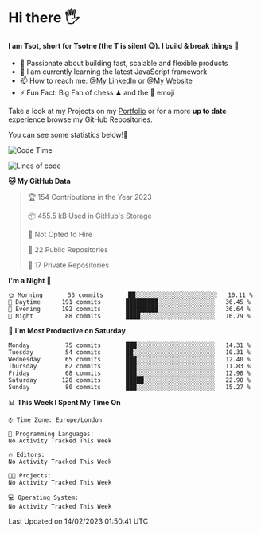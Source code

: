 # Hi there :raised_hand_with_fingers_splayed:
#### I am Tsot, short for Tsotne (the T is silent :wink:). I build & break things :space_invader:
- :telescope: Passionate about building fast, scalable and flexible products
- :seedling: I am currently learning the latest JavaScript framework 
- :mailbox: How to reach me: [@My LinkedIn](https://www.linkedin.com/in/tsotne-gvadzabia/) or [@My Website](https://tsotne.co.uk/contact)
- :zap: Fun Fact: Big Fan of chess ♟ and the 👾 emoji

Take a look at my Projects on my [Portfolio](https://tsotne.co.uk/) or for a more **up to date** experience browse my GitHub Repositories.

You can see some statistics below!:space_invader:
<!--START_SECTION:waka-->
![Code Time](http://img.shields.io/badge/Code%20Time-761%20hrs%202%20mins-blue)

![Lines of code](https://img.shields.io/badge/From%20Hello%20World%20I%27ve%20Written-666%20Thousand%20lines%20of%20code-blue)

**🐱 My GitHub Data** 

> 🏆 154 Contributions in the Year 2023
 > 
> 📦 455.5 kB Used in GitHub's Storage 
 > 
> 🚫 Not Opted to Hire
 > 
> 📜 22 Public Repositories 
 > 
> 🔑 17 Private Repositories  
 > 
**I'm a Night 🦉** 

```text
🌞 Morning       53 commits       ██░░░░░░░░░░░░░░░░░░░░░░░   10.11 % 
🌆 Daytime      191 commits       █████████░░░░░░░░░░░░░░░░   36.45 % 
🌃 Evening      192 commits       █████████░░░░░░░░░░░░░░░░   36.64 % 
🌙 Night         88 commits       ████░░░░░░░░░░░░░░░░░░░░░   16.79 % 

```
📅 **I'm Most Productive on Saturday** 

```text
Monday          75 commits       ███░░░░░░░░░░░░░░░░░░░░░░   14.31 % 
Tuesday         54 commits       ██░░░░░░░░░░░░░░░░░░░░░░░   10.31 % 
Wednesday       65 commits       ███░░░░░░░░░░░░░░░░░░░░░░   12.40 % 
Thursday        62 commits       ███░░░░░░░░░░░░░░░░░░░░░░   11.83 % 
Friday          68 commits       ███░░░░░░░░░░░░░░░░░░░░░░   12.98 % 
Saturday       120 commits       █████░░░░░░░░░░░░░░░░░░░░   22.90 % 
Sunday          80 commits       ███░░░░░░░░░░░░░░░░░░░░░░   15.27 % 

```


📊 **This Week I Spent My Time On** 

```text
⌚︎ Time Zone: Europe/London

💬 Programming Languages: 
No Activity Tracked This Week

🔥 Editors: 
No Activity Tracked This Week

🐱‍💻 Projects: 
No Activity Tracked This Week

💻 Operating System: 
No Activity Tracked This Week

```


 Last Updated on 14/02/2023 01:50:41 UTC
<!--END_SECTION:waka-->
